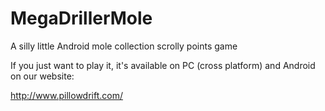 MegaDrillerMole
===============

A silly little Android mole collection scrolly points game

If you just want to play it, it's available on PC (cross platform) and Android on our website:

http://www.pillowdrift.com/
